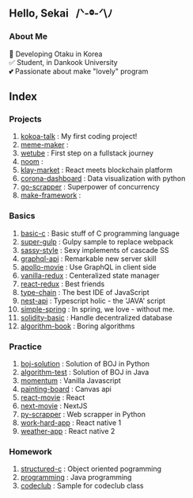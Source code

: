 ## Hello, Sekai &nbsp; /ᐠ-ⱉ-ᐟ\ﾉ

### About Me

🚀 Developing Otaku in Korea </br>
✅ Student, in Dankook University </br>
💕 Passionate about make "lovely" program </br>

## Index

### Projects

1. [kokoa-talk](https://github.com/hojunkim1/kokoa-talk) : My first coding project!
2. [meme-maker](https://github.com/hojunkim1/meme-maker) : 
3. [wetube](https://github.com/hojunkim1/wetube) : First step on a fullstack journey
4. [noom](https://github.com/hojunkim1/noom) : 
5. [klay-market](https://github.com/hojunkim1/klay-market) : React meets blockchain platform
6. [corona-dashboard](https://github.com/hojunkim1/corona-dashboard) : Data visualization with python
7. [go-scrapper](https://github.com/hojunkim1/go-scrapper) : Superpower of concurrency
8. [make-framework](https://github.com/hojunkim1/make-framework) : 

### Basics

1. [basic-c](https://github.com/hojunkim1/basic-c) : Basic stuff of C programming language
2. [super-gulp](https://github.com/hojunkim1/super-gulp) : Gulpy sample to replace webpack
3. [sassy-style](https://github.com/hojunkim1/sassy-style) : Sexy implements of cascade SS
4. [graphql-api](https://github.com/hojunkim1/graphql-api) : Remarkable new server skill
5. [apollo-movie](https://github.com/hojunkim1/apollo-movie) : Use GraphQL in client side
6. [vanilla-redux](https://github.com/hojunkim1/vanilla-redux) : Centeralized state manager
7. [react-redux](https://github.com/hojunkim1/react-redux) : Best friends
8. [type-chain](https://github.com/hojunkim1/type-chain) : The best IDE of JavaScript
9. [nest-api](https://github.com/hojunkim1/nest-api) : Typescript holic - the 'JAVA' script
10. [simple-spring](https://github.com/hojunkim1/simple-spring) : In spring, we love - without me.
11. [solidity-basic](https://github.com/hojunkim1/solidity-basic) : Handle decentralized database
12. [algorithm-book](https://github.com/hojunkim1/algorithm-book) : Boring algorithms

### Practice

1. [boj-solution](https://github.com/hojunkim1/boj-solution) : Solution of BOJ in Python
2. [algorithm-test](https://github.com/hojunkim1/algorithm-test) : Solution of BOJ in Java
3. [momentum](https://github.com/hojunkim1/momentum) : Vanilla Javascript
4. [painting-board](https://github.com/hojunkim1/painting-board) : Canvas api
5. [react-movie](https://github.com/hojunkim1/react-movie) : React
6. [next-movie](https://github.com/hojunkim1/next-movie) : NextJS
7. [py-scrapper](https://github.com/hojunkim1/py-scrapper) : Web scrapper in Python
8. [work-hard-app](https://github.com/hojunkim1/work-hard-app) : React native 1
9. [weather-app](https://github.com/hojunkim1/weather-app) : React native 2

### Homework

1. [structured-c](https://github.com/hojunkim1/structured-c) : Object oriented pogramming
2. [programming](https://github.com/hojunkim1/programming) : Java programming
3. [codeclub](https://github.com/hojunkim1/codeclub) : Sample for codeclub class
